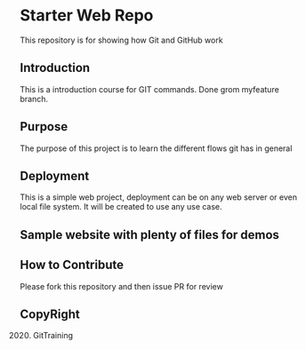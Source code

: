 # Starter Web Repo

This repository is for showing how Git and GitHub work

## Introduction

This is a introduction course for GIT commands. Done grom myfeature branch.

## Purpose

The purpose of this project is to learn the different flows git has in general

## Deployment

This is a simple web project, deployment can be on any web server or even local file system.
It will be created to use any use case.

## Sample website with plenty of files for demos

## How to Contribute

Please fork this repository and then issue PR for review

## CopyRight

2020. GitTraining
